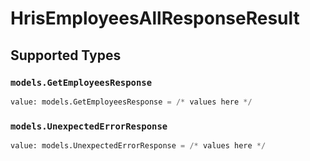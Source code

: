 # HrisEmployeesAllResponseResult


## Supported Types

### `models.GetEmployeesResponse`

```python
value: models.GetEmployeesResponse = /* values here */
```

### `models.UnexpectedErrorResponse`

```python
value: models.UnexpectedErrorResponse = /* values here */
```

